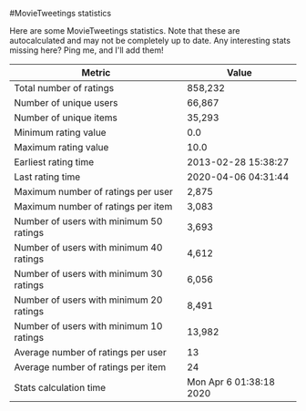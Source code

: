 #MovieTweetings statistics

Here are some MovieTweetings statistics. Note that these are autocalculated and may not be completely up to date. Any interesting stats missing here? Ping me, and I'll add them!

Metric | Value
--- | ---
Total number of ratings                 | 858,232
Number of unique users                  | 66,867
Number of unique items                  | 35,293
Minimum rating value                    | 0.0
Maximum rating value                    | 10.0
Earliest rating time                    | 2013-02-28 15:38:27
Last rating time                        | 2020-04-06 04:31:44
Maximum number of ratings per user      | 2,875
Maximum number of ratings per item      | 3,083
Number of users with minimum 50 ratings | 3,693
Number of users with minimum 40 ratings | 4,612
Number of users with minimum 30 ratings | 6,056
Number of users with minimum 20 ratings | 8,491
Number of users with minimum 10 ratings | 13,982
Average number of ratings per user      | 13
Average number of ratings per item      | 24
Stats calculation time                  | Mon Apr  6 01:38:18 2020

